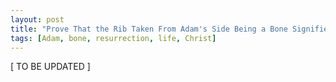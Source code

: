 ```yaml
---
layout: post
title: "Prove That the Rib Taken From Adam's Side Being a Bone Signifies the Resurrection Life of Christ"
tags: [Adam, bone, resurrection, life, Christ]
---
```


\[ TO BE UPDATED \]

<!-- 2 Kings 13:21 (the bones of Elisha resurrected a man)
Ezek. 37 -->
